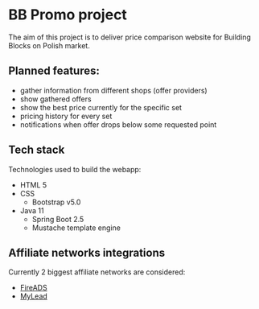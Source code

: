 # BB Promo project

The aim of this project is to deliver price comparison website for 
Building Blocks on Polish market.

## Planned features:

- gather information from different shops (offer providers)
- show gathered offers
- show the best price currently for the specific set
- pricing history for every set
- notifications when offer drops below some requested point

## Tech stack

Technologies used to build the webapp:

- HTML 5
- CSS
    - Bootstrap v5.0
- Java 11
    - Spring Boot 2.5
    - Mustache template engine
    
## Affiliate networks integrations

Currently 2 biggest affiliate networks are considered:

- [FireADS](https://fireads.org/pl)
- [MyLead](https://mylead.global/pl)